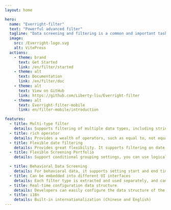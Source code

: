 ```yaml
---
layout: home

hero:
  name: "Everright-filter"
  text: "Powerful advanced filter"
  tagline: "Data screening and filtering is a common and important task. Everright-filter provides an intuitive and friendly user interface and rich filter conditions, making it easy to filter and filter data."
  image:
    src: /Everright-logo.svg
    alt: VitePress
  actions:
    - theme: brand
      text: Get Started
      link: /en/filter/started
    - theme: alt
      text: Documentation
      link: /en/filter/doc
    - theme: alt
      text: View on GitHub
      link: https://github.com/Liberty-liu/Everright-filter
    - theme: alt
      text: Everright-filter-mobile
      link: en/filter-mobile/introduction

features:
  - title: Multi-type filter
    details: Supports filtering of multiple data types, including string, number, dropdown, cascade, region, date and time. Whether you need to filter different types of data, it can meet your needs.
  - title: rich operator
    details: Provides a wealth of operators, such as equal to, not equal to, greater than, less than, interval, etc., allowing you to flexibly define filtering rules based on specific conditions.
  - title: Flexible date filtering
    details: Provides great flexibility. It supports filtering on date, year, month and day. It also supports the selection of relative time and absolute time, such as today, this week, this month, this year, past N days/hours, future N days/hours, etc. This makes date filtering more flexible and can meet the needs of various time dimensions.
  - title: Flexible Screening Portfolio
    details: Support conditional grouping settings, you can use logical operators (AND/OR) to combine multiple conditions to implement complex data filtering logic. Data that meets multiple conditions can be filtered out more precisely to meet the needs of advanced data analysis and mining.

  - title: Behavioral Data Screening
    details: For behavioral data, it supports setting start and end time, limit times and limit attributes. You can precisely filter out actions that occurred within a specific time period, and further filter based on frequency and attribute conditions.
  - title: Can be embedded into different UI interfaces
    details: Each filter type is extracted and used separately, and can be easily embedded into different UI interfaces. Whether it is a search box, a filter panel or a table header, everright-filter can provide consistent functions and data structures, eliminating the need to develop separate filter functions for different interfaces, saving development resources and time.
  - title: Real-time configuration data structure
    details: Developers can easily configure the data structure of the required functions according to the document UI interface, saving the tedious manual coding and debugging process.
  - title: i18n
    details: Built-in internationalization (Chinese and English)
---
```


<script setup>
import { useData, useRoute, useRouter } from 'vitepress'
import {
  VPTeamPage,
  VPTeamPageTitle,
  VPTeamMembers,
  VPTeamPageSection
} from 'vitepress/theme'
// import db from '/theme/VPTeamMembers.vue'
const {
  lang
} = useData()
</script>
